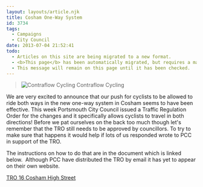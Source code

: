 ```yaml
---
layout: layouts/article.njk
title: Cosham One-Way System
id: 3734
tags:
  - Campaigns
  - City Council
date: 2013-07-04 21:52:41
todo:
  - Articles on this site are being migrated to a new format.
  - <b>This page</b> has been automatically migrated, but requires a manual check-&amp;-tune to ensure the format and links all work as expected.
  - This message will remain on this page until it has been checked.
---
```


>![Contraflow Cycling](http://www.pompeybug.co.uk/wp-content/uploads/2013/07/cycle-lane-sign-one-way-street-150x150.jpg) Contraflow Cycling</figure>

We are very excited to announce that our push for cyclists to be allowed to ride both ways in the new one-way system in Cosham seems to have been effective. This week Portsmouth City Council issued a Traffic Regulation Order for the changes and it specifically allows cyclists to travel in both directions! Before we pat ourselves on the back too much though let's remember that the TRO still needs to be approved by councillors. To try to make sure that happens it would help if lots of us responded wrote to PCC in support of the TRO.

The instructions on how to do that are in the document which is linked below.  Although PCC have distributed the TRO by email it has yet to appear on their own website.

[TRO 16 Cosham High Street](http://www.pompeybug.co.uk/wp-content/uploads/2013/07/TRO-16-2013-Cosham-High-St-Area-PN1.pdf)